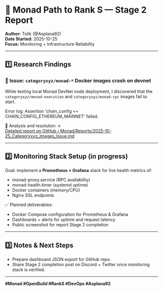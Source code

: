 # 🧠 Monad Path to Rank S — Stage 2 Report

**Author:** Tolik (@Asplana92)  
**Date Started:** 2025-10-25  
**Focus:** Monitoring + Infrastructure Reliability  

---

## 1️⃣ Research Findings

### 🧩 Issue: `categoryxyz/monad-*` Docker images crash on devnet

While testing local Monad DevNet node deployment, I discovered that the `categoryxyz/monad-execution` and `categoryxyz/monad-rpc` images fail to start.

Error log:
Assertion 'chain_config == CHAIN_CONFIG_ETHEREUM_MAINNET' failed.

🧠 Analysis and resolution →  
[Detailed report on GitHub › Monad/Reports/2025-10-25_Categoryxyz_Images_Issue.md](./Reports/2025-10-25_Categoryxyz_Images_Issue.md)

---

## 2️⃣ Monitoring Stack Setup (in progress)

Goal: implement a **Prometheus + Grafana** stack for live health metrics of:
- monad-proxy.service (RPC availability)
- monad-health.timer (systemd uptime)
- Docker containers (memory/CPU)
- Nginx SSL endpoints

✅ Planned deliverables:
- Docker Compose configuration for Prometheus & Grafana  
- Dashboards + alerts for uptime and request latency  
- Public screenshot for report Stage 2 completion

---

## 3️⃣ Notes & Next Steps

- Prepare dashboard JSON export for GitHub repo.  
- Share Stage 2 completion post on Discord + Twitter once monitoring stack is verified.  

---

**#Monad #OpenBuild #RankS #DevOps #Asplana92**
